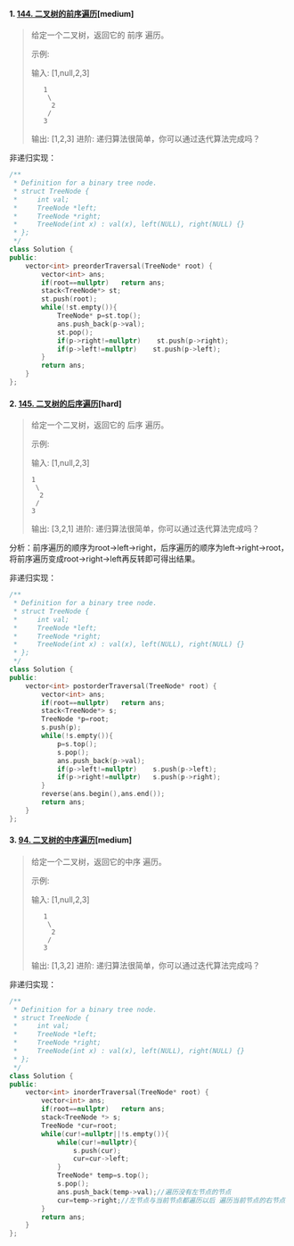 #### 1. [144. 二叉树的前序遍历](https://leetcode-cn.com/problems/binary-tree-preorder-traversal/)[medium]

> 给定一个二叉树，返回它的 前序 遍历。
>
>  示例:
>
> 输入: [1,null,2,3]  
>
> ```input
>    1
>     \
>      2
>     /
>    3 
> ```
>
> 输出: [1,2,3]
> 进阶: 递归算法很简单，你可以通过迭代算法完成吗？

非递归实现：

```c++
/**
 * Definition for a binary tree node.
 * struct TreeNode {
 *     int val;
 *     TreeNode *left;
 *     TreeNode *right;
 *     TreeNode(int x) : val(x), left(NULL), right(NULL) {}
 * };
 */
class Solution {
public:
    vector<int> preorderTraversal(TreeNode* root) {
        vector<int> ans;
        if(root==nullptr)   return ans;
        stack<TreeNode*> st;
        st.push(root);
        while(!st.empty()){
            TreeNode* p=st.top();
            ans.push_back(p->val);
            st.pop();
            if(p->right!=nullptr)    st.push(p->right);
            if(p->left!=nullptr)    st.push(p->left);
        }
        return ans;
    }
};
```

#### 2. [145. 二叉树的后序遍历](https://leetcode-cn.com/problems/binary-tree-postorder-traversal/)[hard]

> 给定一个二叉树，返回它的 后序 遍历。
>
> 示例:
>
> 输入: [1,null,2,3]  
>
>    ```input
> 	1
>     \
>      2
>     /
>    3 
>    ```
>
> 输出: [3,2,1]
> 进阶: 递归算法很简单，你可以通过迭代算法完成吗？

分析：前序遍历的顺序为root->left->right，后序遍历的顺序为left->right->root，将前序遍历变成root->right->left再反转即可得出结果。

非递归实现：

```c++
/**
 * Definition for a binary tree node.
 * struct TreeNode {
 *     int val;
 *     TreeNode *left;
 *     TreeNode *right;
 *     TreeNode(int x) : val(x), left(NULL), right(NULL) {}
 * };
 */
class Solution {
public:
    vector<int> postorderTraversal(TreeNode* root) {
        vector<int> ans;
        if(root==nullptr)   return ans;
        stack<TreeNode*> s;
        TreeNode *p=root;
        s.push(p);
        while(!s.empty()){
            p=s.top();
            s.pop();
            ans.push_back(p->val);
            if(p->left!=nullptr)    s.push(p->left);
            if(p->right!=nullptr)   s.push(p->right);
        } 
        reverse(ans.begin(),ans.end());
        return ans;
    }
};
```

#### 3. [94. 二叉树的中序遍历](https://leetcode-cn.com/problems/binary-tree-inorder-traversal/)[medium]

> 给定一个二叉树，返回它的中序 遍历。
>
> 示例:
>
> 输入: [1,null,2,3]
>
> ```input
>    1
>     \
>      2
>     /
>    3
> ```
>
> 输出: [1,3,2]
> 进阶: 递归算法很简单，你可以通过迭代算法完成吗？

非递归实现：

```c++
/**
 * Definition for a binary tree node.
 * struct TreeNode {
 *     int val;
 *     TreeNode *left;
 *     TreeNode *right;
 *     TreeNode(int x) : val(x), left(NULL), right(NULL) {}
 * };
 */
class Solution {
public:
    vector<int> inorderTraversal(TreeNode* root) {
        vector<int> ans;
        if(root==nullptr)   return ans;
        stack<TreeNode *> s;
        TreeNode *cur=root;
        while(cur!=nullptr||!s.empty()){
            while(cur!=nullptr){
                s.push(cur);
                cur=cur->left;
            }
            TreeNode* temp=s.top();
            s.pop();  
            ans.push_back(temp->val);//遍历没有左节点的节点
            cur=temp->right;//左节点与当前节点都遍历以后 遍历当前节点的右节点
        }
        return ans;
    }
};
```



